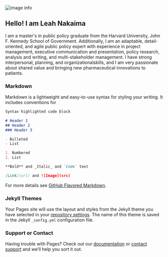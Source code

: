 
![image info](./pictures/Leahweb.jpg)

## Hello! I am Leah Nakaima

I am a master's in public policy graduate from the Harvard University, John F. Kennedy School of Government. Additionally, I am an adaptable, detail-oriented, and agile public policy expert with experience in project management, executive communication and presentation, policy research, analysis and writing, and multi-stakeholder management. I have strong interpersonal, planning, and organizationalskills, and I am very passionate about shared value and bringing new pharmaceutical innovations to patients.

### Markdown

Markdown is a lightweight and easy-to-use syntax for styling your writing. It includes conventions for

```markdown
Syntax highlighted code block

# Header 1
## Header 2
### Header 3

- Bulleted
- List

1. Numbered
2. List

**Bold** and _Italic_ and `Code` text

[Link](url) and ![Image](src)
```

For more details see [GitHub Flavored Markdown](https://guides.github.com/features/mastering-markdown/).

### Jekyll Themes

Your Pages site will use the layout and styles from the Jekyll theme you have selected in your [repository settings](https://github.com/Leahnakaima/Leahnakaima/settings/pages). The name of this theme is saved in the Jekyll `_config.yml` configuration file.

### Support or Contact

Having trouble with Pages? Check out our [documentation](https://docs.github.com/categories/github-pages-basics/) or [contact support](https://support.github.com/contact) and we’ll help you sort it out.
